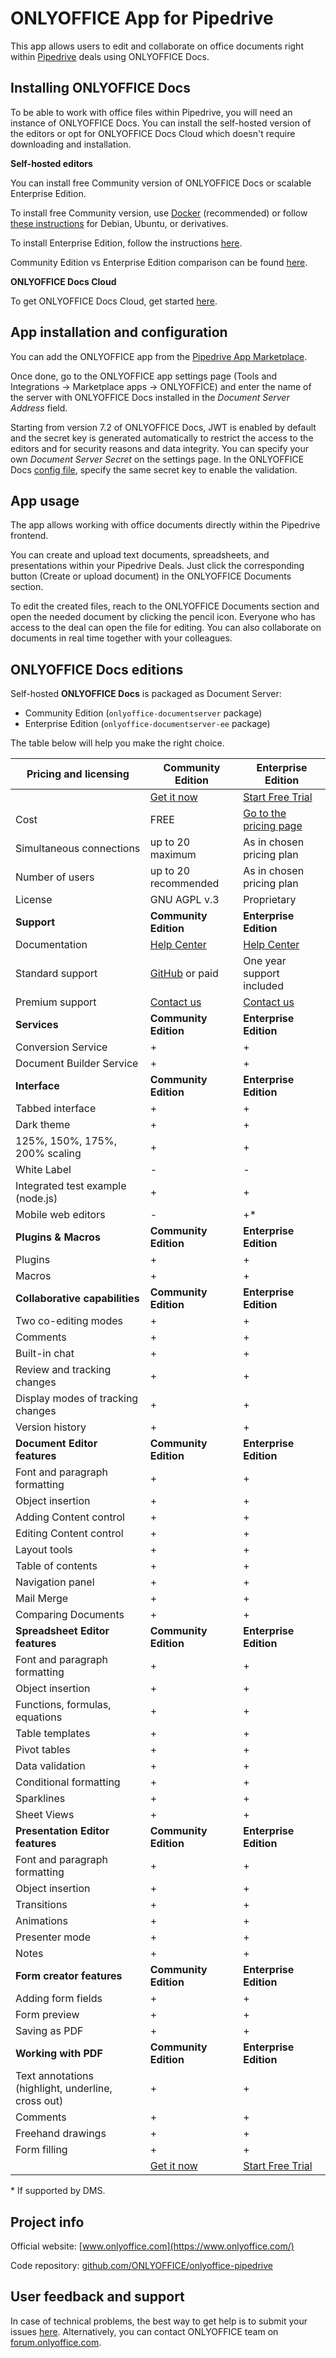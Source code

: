 # ONLYOFFICE App for Pipedrive 

This app allows users to edit and collaborate on office documents right within [Pipedrive](https://www.pipedrive.com/) deals using ONLYOFFICE Docs.

## Installing ONLYOFFICE Docs

To be able to work with office files within Pipedrive, you will need an instance of ONLYOFFICE Docs. You can install the self-hosted version of the editors or opt for ONLYOFFICE Docs Cloud which doesn't require downloading and installation.

**Self-hosted editors**

You can install free Community version of ONLYOFFICE Docs or scalable Enterprise Edition.

To install free Community version, use [Docker](https://github.com/onlyoffice/Docker-DocumentServer) (recommended) or follow [these instructions](https://helpcenter.onlyoffice.com/installation/docs-community-install-ubuntu.aspx) for Debian, Ubuntu, or derivatives.

To install Enterprise Edition, follow the instructions [here](https://helpcenter.onlyoffice.com/installation/docs-enterprise-index.aspx).

Community Edition vs Enterprise Edition comparison can be found [here](#onlyoffice-docs-editions).

**ONLYOFFICE Docs Cloud**

To get ONLYOFFICE Docs Cloud, get started [here](https://www.onlyoffice.com/docs-registration.aspx).

## App installation and configuration 

You can add the ONLYOFFICE app from the [Pipedrive App Marketplace](https://www.pipedrive.com/en/marketplace). 

Once done, go to the ONLYOFFICE app settings page (Tools and Integrations -> Marketplace apps -> ONLYOFFICE) and enter the name of the server with ONLYOFFICE Docs installed in the *Document Server Address* field.

Starting from version 7.2 of ONLYOFFICE Docs, JWT is enabled by default and the secret key is generated automatically to restrict the access to the editors and for security reasons and data integrity. You can specify your own *Document Server Secret* on the settings page. In the ONLYOFFICE Docs [config file](https://api.onlyoffice.com/editors/signature/), specify the same secret key to enable the validation.

## App usage 

The app allows working with office documents directly within the Pipedrive frontend.

You can create and upload text documents, spreadsheets, and presentations within your Pipedrive Deals. Just click the corresponding button (Create or upload document) in the ONLYOFFICE Documents section.

To edit the created files, reach to the ONLYOFFICE Documents section and open the needed document by clicking the pencil icon. Everyone who has access to the deal can open the file for editing. You can also collaborate on documents in real time together with your colleagues.

## ONLYOFFICE Docs editions

Self-hosted **ONLYOFFICE Docs** is packaged as Document Server:

* Community Edition (`onlyoffice-documentserver` package)
* Enterprise Edition (`onlyoffice-documentserver-ee` package)

The table below will help you make the right choice.

| Pricing and licensing | Community Edition | Enterprise Edition |
| ------------- | ------------- | ------------- |
| | [Get it now](https://www.onlyoffice.com/download-docs.aspx#docs-community)  | [Start Free Trial](https://www.onlyoffice.com/download-docs.aspx#docs-enterprise)  |
| Cost  | FREE  | [Go to the pricing page](https://www.onlyoffice.com/docs-enterprise-prices.aspx)  |
| Simultaneous connections | up to 20 maximum  | As in chosen pricing plan |
| Number of users | up to 20 recommended | As in chosen pricing plan |
| License | GNU AGPL v.3 | Proprietary |
| **Support** | **Community Edition** | **Enterprise Edition** |
| Documentation | [Help Center](https://helpcenter.onlyoffice.com/installation/docs-community-index.aspx) | [Help Center](https://helpcenter.onlyoffice.com/installation/docs-enterprise-index.aspx) |
| Standard support | [GitHub](https://github.com/ONLYOFFICE/DocumentServer/issues) or paid | One year support included |
| Premium support | [Contact us](mailto:sales@onlyoffice.com) | [Contact us](mailto:sales@onlyoffice.com) |
| **Services** | **Community Edition** | **Enterprise Edition** |
| Conversion Service                | + | + |
| Document Builder Service          | + | + |
| **Interface** | **Community Edition** | **Enterprise Edition** |
| Tabbed interface                       | + | + |
| Dark theme                             | + | + |
| 125%, 150%, 175%, 200% scaling         | + | + |
| White Label                            | - | - |
| Integrated test example (node.js)      | + | + |
| Mobile web editors                     | - | +* |
| **Plugins & Macros** | **Community Edition** | **Enterprise Edition** |
| Plugins                           | + | + |
| Macros                            | + | + |
| **Collaborative capabilities** | **Community Edition** | **Enterprise Edition** |
| Two co-editing modes              | + | + |
| Comments                          | + | + |
| Built-in chat                     | + | + |
| Review and tracking changes       | + | + |
| Display modes of tracking changes | + | + |
| Version history                   | + | + |
| **Document Editor features** | **Community Edition** | **Enterprise Edition** |
| Font and paragraph formatting   | + | + |
| Object insertion                | + | + |
| Adding Content control          | + | + | 
| Editing Content control         | + | + | 
| Layout tools                    | + | + |
| Table of contents               | + | + |
| Navigation panel                | + | + |
| Mail Merge                      | + | + |
| Comparing Documents             | + | + |
| **Spreadsheet Editor features** | **Community Edition** | **Enterprise Edition** |
| Font and paragraph formatting   | + | + |
| Object insertion                | + | + |
| Functions, formulas, equations  | + | + |
| Table templates                 | + | + |
| Pivot tables                    | + | + |
| Data validation           | + | + |
| Conditional formatting          | + | + |
| Sparklines                   | + | + |
| Sheet Views                     | + | + |
| **Presentation Editor features** | **Community Edition** | **Enterprise Edition** |
| Font and paragraph formatting   | + | + |
| Object insertion                | + | + |
| Transitions                     | + | + |
| Animations                      | + | + |
| Presenter mode                  | + | + |
| Notes                           | + | + |
| **Form creator features** | **Community Edition** | **Enterprise Edition** |
| Adding form fields           | + | + |
| Form preview                    | + | + |
| Saving as PDF                   | + | + |
| **Working with PDF**      | **Community Edition** | **Enterprise Edition** |
| Text annotations (highlight, underline, cross out) | + | + |
| Comments                        | + | + |
| Freehand drawings               | + | + |
| Form filling                    | + | + |
| | [Get it now](https://www.onlyoffice.com/download-docs.aspx#docs-community)  | [Start Free Trial](https://www.onlyoffice.com/download-docs.aspx#docs-enterprise)  |

\* If supported by DMS.

## Project info

Official website: [www.onlyoffice.com](https://www.onlyoffice.com/)

Code repository: [github.com/ONLYOFFICE/onlyoffice-pipedrive](https://github.com/ONLYOFFICE/onlyoffice-pipedrive)

## User feedback and support

In case of technical problems, the best way to get help is to submit your issues [here](https://github.com/ONLYOFFICE/onlyoffice-pipedrive/issues). 
Alternatively, you can contact ONLYOFFICE team on [forum.onlyoffice.com](https://forum.onlyoffice.com/).
